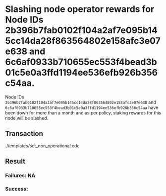 # Slashing node operator rewards for Node IDs 2b396b7fab0102f104a2af7e095b145cc14da28f863564802e158afc3e07e638 and 6c6af0933b710655ec553f4bead3b01c5e0a3ffd1194ee536efb926b356c54aa.

Node IDs `2b396b7fab0102f104a2af7e095b145cc14da28f863564802e158afc3e07e638` and `6c6af0933b710655ec553f4bead3b01c5e0a3ffd1194ee536efb926b356c54aa` have been down for more than a month and as per policy, staking rewards for this node will be slashed.

## Transaction 
./templates/set_non_operational.cdc

## Result

### Failures: NA

### Success:
